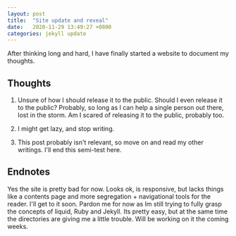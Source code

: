 ```yaml
---
layout: post
title:  "Site update and reveal"
date:   2020-11-29 13:49:27 +0800
categories: jekyll update
---
```

After thinking long and hard, I have finally started a website to document my thoughts.

## Thoughts
1. Unsure of how I should release it to the public. Should I even release it to the public? Probably, so long as I can help a single person out there, lost in the storm. Am I scared of releasing it to the public, probably too. 

2. I might get lazy, and stop writing. 

3. This post probably isn't relevant, so move on and read my other writings. I'll end this semi-test here.

## Endnotes
Yes the site is pretty bad for now. Looks ok, is responsive, but lacks things like a contents page and more segregation + navigational tools for the reader. I'll get to it soon. Pardon me for now as Im still trying to fully grasp the concepts of liquid, Ruby and Jekyll. Its pretty easy, but at the same time the directories are giving me a little trouble. Will be working on it the coming weeks.
